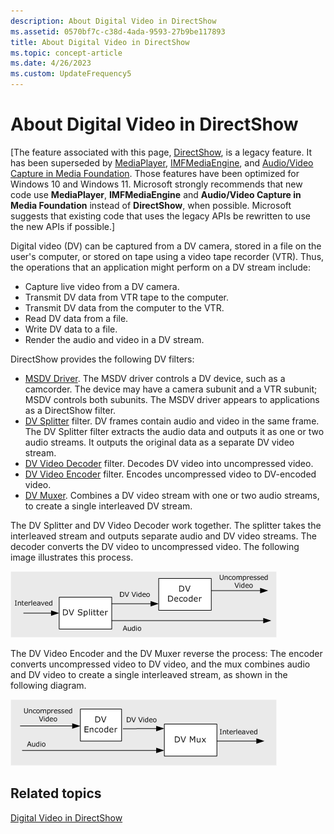 ```yaml
---
description: About Digital Video in DirectShow
ms.assetid: 0570bf7c-c38d-4ada-9593-27b9be117893
title: About Digital Video in DirectShow
ms.topic: concept-article
ms.date: 4/26/2023
ms.custom: UpdateFrequency5
---
```


# About Digital Video in DirectShow

\[The feature associated with this page, [DirectShow](/windows/win32/directshow/directshow), is a legacy feature. It has been superseded by [MediaPlayer](/uwp/api/Windows.Media.Playback.MediaPlayer), [IMFMediaEngine](/windows/win32/api/mfmediaengine/nn-mfmediaengine-imfmediaengine), and [Audio/Video Capture in Media Foundation](/windows/win32/medfound/audio-video-capture-in-media-foundation). Those features have been optimized for Windows 10 and Windows 11. Microsoft strongly recommends that new code use **MediaPlayer**, **IMFMediaEngine** and **Audio/Video Capture in Media Foundation** instead of **DirectShow**, when possible. Microsoft suggests that existing code that uses the legacy APIs be rewritten to use the new APIs if possible.\]

Digital video (DV) can be captured from a DV camera, stored in a file on the user's computer, or stored on tape using a video tape recorder (VTR). Thus, the operations that an application might perform on a DV stream include:

-   Capture live video from a DV camera.
-   Transmit DV data from VTR tape to the computer.
-   Transmit DV data from the computer to the VTR.
-   Read DV data from a file.
-   Write DV data to a file.
-   Render the audio and video in a DV stream.

DirectShow provides the following DV filters:

-   [MSDV Driver](msdv-driver.md). The MSDV driver controls a DV device, such as a camcorder. The device may have a camera subunit and a VTR subunit; MSDV controls both subunits. The MSDV driver appears to applications as a DirectShow filter.
-   [DV Splitter](dv-splitter-filter.md) filter. DV frames contain audio and video in the same frame. The DV Splitter filter extracts the audio data and outputs it as one or two audio streams. It outputs the original data as a separate DV video stream.
-   [DV Video Decoder](dv-video-decoder-filter.md) filter. Decodes DV video into uncompressed video.
-   [DV Video Encoder](dv-video-encoder-filter.md) filter. Encodes uncompressed video to DV-encoded video.
-   [DV Muxer](dv-muxer-filter.md). Combines a DV video stream with one or two audio streams, to create a single interleaved DV stream.

The DV Splitter and DV Video Decoder work together. The splitter takes the interleaved stream and outputs separate audio and DV video streams. The decoder converts the DV video to uncompressed video. The following image illustrates this process.

![dv splitter and dv decoder](images/dv-filters1.png)

The DV Video Encoder and the DV Muxer reverse the process: The encoder converts uncompressed video to DV video, and the mux combines audio and DV video to create a single interleaved stream, as shown in the following diagram.

![dv encoder and dv muxer](images/dv-filters2.png)

## Related topics

<dl> <dt>

[Digital Video in DirectShow](digital-video-in-directshow.md)
</dt> </dl>

 

 



